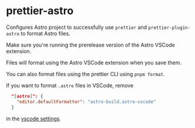 # prettier-astro

Configures Astro project to successfully use `prettier` and `prettier-plugin-astro` to format Astro files.

Make sure you're running the prerelease version of the Astro VSCode extension.

Files will format using the Astro VSCode extension when you save them.

You can also format files using the prettier CLI using `pnpm format`.

If you want to format `.astro` files in VSCode, remove

```json
  "[astro]": {
    "editor.defaultFormatter": "astro-build.astro-vscode"
  }
```

in the [vscode settings](./.vscode/settings.json).
